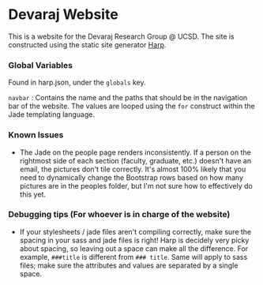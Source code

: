 # Devaraj Website

This is a website for the Devaraj Research Group @ UCSD. The site is constructed using the static site generator [Harp]().


### Global Variables

Found in harp.json, under the `globals` key.

`navbar` : Contains the name and the paths that should be in the navigation bar of the website. The values are looped using the `for` construct within the Jade templating language.

### Known Issues

- The Jade on the people page renders inconsistently. If a person on the rightmost side of each section (faculty, graduate, etc.) doesn't have an email, the pictures don't tile correctly. It's almost 100% likely that you need to dynamically change the Bootstrap rows based on how many pictures are in the peoples folder, but I'm not sure how to effectively do this yet.

### Debugging tips (For whoever is in charge of the website)

- If your stylesheets / jade files aren't compiling correctly, make sure the spacing in your sass and jade files is right! Harp is decidely very picky about spacing, so leaving out a space can make all the difference. For example, `###title` is different from `### title`. Same will apply to sass files; make sure the attributes and values are separated by a single space. 
